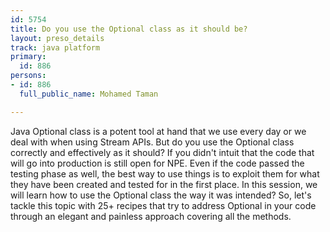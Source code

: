 ```yaml
---
id: 5754
title: Do you use the Optional class as it should be?
layout: preso_details
track: java platform
primary:
  id: 886
persons:
- id: 886
  full_public_name: Mohamed Taman

---
```

Java Optional class is a potent tool at hand that we use every day or we deal with when using Stream APIs. But do you use the Optional class correctly and effectively as it should? If you didn't intuit that the code that will go into production is still open for NPE. Even if the code passed the testing phase as well, the best way to use things is to exploit them for what they have been created and tested for in the first place. In this session, we will learn how to use the Optional class the way it was intended? So, let's tackle this topic with 25+ recipes that try to address Optional in your code through an elegant and painless approach covering all the methods.